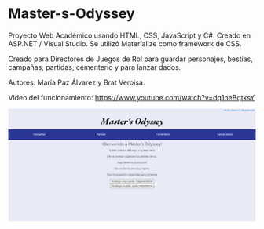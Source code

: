 # Master-s-Odyssey
Proyecto Web Académico usando HTML, CSS, JavaScript y C#. Creado en  ASP.NET / Visual Studio. Se utilizó Materialize como framework de CSS.

Creado para Directores de Juegos de Rol para guardar personajes, bestias, campañas, partidas, cementerio y para lanzar dados.

Autores: María Paz Álvarez y Brat Veroisa.

Video del funcionamiento: https://www.youtube.com/watch?v=dq1neBqtksY

![Pantalla Principal](https://github.com/Buhita/Master-s-Odyssey/blob/main/Pantallas/1%20-%20Index.PNG?raw=true)
